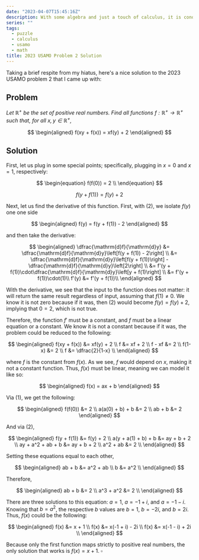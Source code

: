 ```yaml
---
date: "2023-04-07T15:45:16Z"
description: With some algebra and just a touch of calculus, it is conquered.
series: ""
tags:
  - puzzle
  - calculus
  - usamo
  - math
title: 2023 USAMO Problem 2 Solution
---
```


Taking a brief respite from my hiatus, here's a nice solution to the 2023 USAMO problem 2 that I came up with:

## Problem

_Let $\mathbb{R}^{+}$ be the set of positive real numbers. Find all functions $f:\mathbb{R}^{+}\rightarrow\mathbb{R}^{+}$ such that, for all $x, y \in \mathbb{R}^{+}$,_

$$
\begin{aligned}
    f(xy + f(x)) = xf(y) + 2
\end{aligned}
$$

## Solution

First, let us plug in some special points; specifically, plugging in $x=0$ and $x=1$, respectively:

$$
\begin{equation}
    f(f(0)) = 2 \\
\end{equation}
$$

$$
\begin{equation}
    f(y + f(1)) = f(y) + 2
\end{equation}
$$

Next, let us find the derivative of this function. First, with (2), we isolate $f(y)$ one one side

$$
\begin{aligned}
   f(y) = f(y + f(1)) - 2
\end{aligned}
$$

and then take the derivative:

$$
\begin{aligned}
    \dfrac{\mathrm{d}f}{\mathrm{d}y}
    &= \dfrac{\mathrm{d}f}{\mathrm{d}y}\left[f(y + f(1)) - 2\right] \\
    &= \dfrac{\mathrm{d}f}{\mathrm{d}y}\left[f(y + f(1))\right] - \dfrac{\mathrm{d}f}{\mathrm{d}y}\left[2\right] \\
    &= f'(y + f(1))\cdot\dfrac{\mathrm{d}f}{\mathrm{d}y}\left[y + f(1)\right] \\
    &= f'(y + f(1))\cdot(1)\\
    f'(y) &= f'(y + f(1))\\
\end{aligned}
$$

With the derivative, we see that the input to the function does not matter: it will return the same result regardless of input, assuming that $f(1) \neq 0$. We know it is not zero because if it was, then (2) would become $f(y) = f(y) + 2$, implying that $0 = 2$, which is not true.

Therefore, the function $f'$ must be a constant, and $f$ must be a linear equation or a constant. We know it is not a constant because if it was, the problem could be reduced to the following:

$$
\begin{aligned}
    f(xy + f(x)) &= xf(y) + 2 \\
    f &= xf + 2 \\
    f - xf &= 2 \\
    f(1-x) &= 2 \\
    f &= \dfrac{2}{1-x} \\
\end{aligned}
$$

where $f$ is the constant from $f(x)$. As we see, $f$ would depend on $x$, making it not a constant function. Thus, $f(x)$ must be linear, meaning we can model it like so:

$$
\begin{aligned}
    f(x) = ax + b
\end{aligned}
$$

Via (1), we get the following:

$$
\begin{aligned}
    f(f(0)) &= 2 \\
    a(a(0) + b) + b &= 2 \\
    ab + b &= 2
\end{aligned}
$$

And via (2),

$$
\begin{aligned}
    f(y + f(1)) &= f(y) + 2 \\
    a(y + a(1) + b) + b &= ay + b + 2 \\
    ay + a^2 + ab + b &= ay + b + 2 \\
    a^2 + ab &= 2 \\
\end{aligned}
$$

Setting these equations equal to each other,

$$
\begin{aligned}
    ab + b &= a^2 + ab \\
    b &= a^2 \\
\end{aligned}
$$

Therefore,

$$
\begin{aligned}
    ab + b &= 2 \\
    a^3 + a^2 &= 2 \\
\end{aligned}
$$

There are three solutions to this equation: $a = 1$, $a = -1 + i$, and $a = -1 - i$. Knowing that $b = a^2$, the respective $b$ values are $b = 1$, $b = -2i$, and $b = 2i$. Thus, $f(x)$ could be the following:

$$
\begin{aligned}
    f(x) &= x + 1 \\
    f(x) &= x(-1 + i) - 2i \\
    f(x) &= x(-1 - i) + 2i \\
\end{aligned}
$$

Because only the first function maps strictly to positive real numbers, the only solution that works is $f(x) = x + 1$. $\square$
